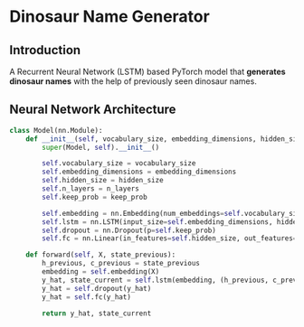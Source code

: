 # Dinosaur Name Generator

## Introduction

A Recurrent Neural Network (LSTM) based PyTorch model that **generates dinosaur names** with the help of previously seen dinosaur names.

## Neural Network Architecture

```python
class Model(nn.Module):
    def __init__(self, vocabulary_size, embedding_dimensions, hidden_size, n_layers, keep_prob):
        super(Model, self).__init__()

        self.vocabulary_size = vocabulary_size
        self.embedding_dimensions = embedding_dimensions
        self.hidden_size = hidden_size
        self.n_layers = n_layers
        self.keep_prob = keep_prob

        self.embedding = nn.Embedding(num_embeddings=self.vocabulary_size, embedding_dim=self.embedding_dimensions)
        self.lstm = nn.LSTM(input_size=self.embedding_dimensions, hidden_size=self.hidden_size, num_layers=self.n_layers, batch_first=True)
        self.dropout = nn.Dropout(p=self.keep_prob)
        self.fc = nn.Linear(in_features=self.hidden_size, out_features=self.vocabulary_size)

    def forward(self, X, state_previous):
        h_previous, c_previous = state_previous
        embedding = self.embedding(X)
        y_hat, state_current = self.lstm(embedding, (h_previous, c_previous))
        y_hat = self.dropout(y_hat)
        y_hat = self.fc(y_hat)

        return y_hat, state_current
```
